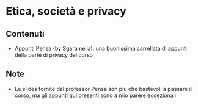 # Etica, società e privacy

## Contenuti

- Appunti Pensa (by Sgaramella): una buonissima carrellata di appunti della parte di privacy del corso

## Note

- Le slides fornite dal professor Pensa son più che bastevoli a passare il corso, ma gli appunti
  qui presenti sono a mio parere eccezionali
